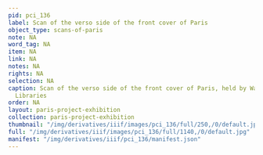 ```yaml
---
pid: pci_136
label: Scan of the verso side of the front cover of Paris
object_type: scans-of-paris
note: NA
word_tag: NA
item: NA
link: NA
notes: NA
rights: NA
selection: NA
caption: Scan of the verso side of the front cover of Paris, held by Washington University
  Libraries
order: NA
layout: paris-project-exhibition
collection: paris-project-exhibition
thumbnail: "/img/derivatives/iiif/images/pci_136/full/250,/0/default.jpg"
full: "/img/derivatives/iiif/images/pci_136/full/1140,/0/default.jpg"
manifest: "/img/derivatives/iiif/pci_136/manifest.json"
---
```

